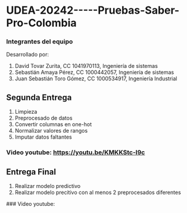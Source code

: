 # UDEA-20242-----Pruebas-Saber-Pro-Colombia
### Integrantes del equipo
Desarrollado por:
1. David Tovar Zurita, CC 1041970113, Ingeniería de sistemas
2. Sebastián Amaya Pérez, CC 1000442057, Ingeniería de sistemas
3. Juan Sebastián Toro Gómez, CC 1000534917, Ingeniería Industrial

## Segunda Entrega
1. Limpieza
2. Preprocesado de datos
3. Convertir columnas en one-hot
4. Normalizar valores de rangos
5. Imputar datos faltantes

### Video youtube: https://youtu.be/KMKKStc-I9c

## Entrega Final
1. Realizar modelo predictivo
2. Realizar modelo precitivo con al menos 2 preprocesados diferentes

### Video youtube:
